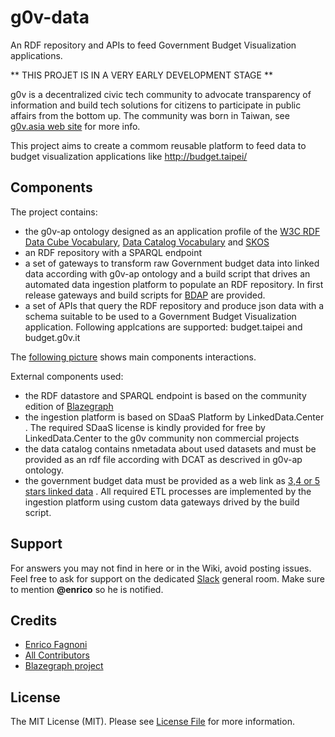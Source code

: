 # g0v-data
An RDF repository  and APIs  to feed Government Budget Visualization applications. 

** THIS PROJET IS IN A VERY EARLY DEVELOPMENT STAGE **

g0v is a decentralized civic tech community to advocate transparency of information and build tech solutions 
for citizens to participate in public affairs from the bottom up. The community was born in Taiwan, see [g0v.asia web site](http://g0v.asia/) for more info.

This project aims to create a commom reusable platform to feed data to budget visualization applications like http://budget.taipei/


## Components

The project contains:

- the g0v-ap ontology designed as an application profile of the [W3C RDF Data Cube Vocabulary](https://www.w3.org/TR/vocab-data-cube),  [Data Catalog Vocabulary](https://www.w3.org/TR/vocab-dcat/) and [SKOS](https://www.w3.org/TR/skos-primer)
- an RDF repository with a SPARQL endpoint
- a set of gateways to transform raw Government budget data into linked data according with g0v-ap ontology and a build script that drives an automated data ingestion platform to populate an RDF repository. In first release  gateways and build scripts for [BDAP](http://www.bdap.tesoro.it/sites/openbdap) are provided.
- a set of APIs that query the RDF repository and produce json data with a schema suitable to be used to a Government Budget Visualization application. Following applcations are supported: budget.taipei and budget.g0v.it
 
The [following picture](https://www.draw.io/?lightbox=1&highlight=0000ff&edit=_blank&layers=1&nav=1&title=g0v-data-architecture.html#Uhttps%3A%2F%2Fdrive.google.com%2Fa%2Fe-artspace.com%2Fuc%3Fid%3D1Q2VSl5IL_K1qByiSzGDffSXiVbSRA1zl%26export%3Ddownload) shows main components interactions.

External components used:

- the RDF datastore and SPARQL endpoint  is based on the community edition of [Blazegraph](https://www.blazegraph.com/)
- the ingestion platform is based on SDaaS Platform by LinkedData.Center . The required SDaaS license is kindly provided for free by LinkedData.Center to the g0v community non commercial projects
- the data catalog contains nmetadata about used datasets and must be provided as an rdf file according with DCAT as descrived in g0v-ap ontology.
- the government budget data must be provided as a web link as [3,4 or 5 stars linked data]() . All required ETL processes are implemented by the ingestion platform using custom data gateways drived by the build script.


## Support

For answers you may not find in here or in the Wiki, avoid posting issues. Feel free to ask for support on the dedicated [Slack](https://linkeddatacenter.slack.com/messages/api/) general room. Make sure to mention **@enrico** so he is notified.

## Credits

- [Enrico Fagnoni](https://en.linkeddata.center/about/)
- [All Contributors](../../contributors)
- [Blazegraph project](https://www.blazegraph.com/)

## License

The MIT License (MIT). Please see [License File](LICENSE.md) for more information.

